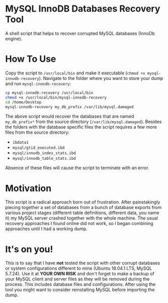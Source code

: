# MySQL InnoDB Databases Recovery Tool
A shell script that helps to recover corrupted MySQL databases (InnoDb engine).

# How To Use
Copy the script to `/usr/local/bin` and make it executable (`chmod +x mysql-innodb-recovery`). Navigate to the folder where you want to store your dump and run `mysql-innodb-recovery`:

```bash
cp mysql-innodb-recovery /usr/local/bin
chmod +x /usr/local/bin/mysql-innodb-recovery
cd /home/Desktop
mysql-innodb-recovery my_db_prefix /var/lib/mysql.damaged
```

The above script would recover the databases that are named `my_db_prefix*` from the source directory (`/var/lib/mysql.damaged`). Besides the folders with the database specific files the script requires a few more files from the source directory: 
- `ibdata1`
- `mysql/gtid_executed.ibd`
- `mysql/innodb_index_stats.ibd` 
- `mysql/innodb_table_stats.ibd` 

Absence of these files will cause the script to terminate with an error.

# Motivation
This script is a radical approach born out of frustration. After painstakingly piecing together a set of databases from a bunch of database exports from various project stages (different table definitions, different data, you name it) my MySQL server crashed together with the whole machine. The usual recovery approaches I found online did not work, so I began combining approaches until I had a working dump.

# It's on you!
This is to say that I have **not** tested the script with other corrupt databases or system configurations different to mine (Ubuntu 18.04.1 LTS, MySQL 5.7.24). Use it at **YOUR OWN RISK** and don't forget to make a backup of your MySQL client and server files as they will be removed during the process. This includes database files and configurations. After using the tool you might want to consider reinstalling MySQL before importing the dump.  
